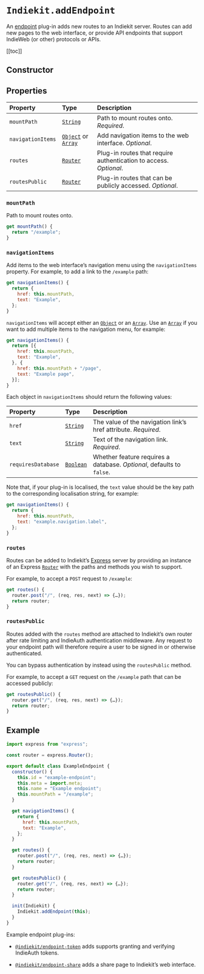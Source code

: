 # `Indiekit.addEndpoint`

An [endpoint](../../concepts.md#endpoint) plug-in adds new routes to an Indiekit server. Routes can add new pages to the web interface, or provide API endpoints that support IndieWeb (or other) protocols or APIs.

[[toc]]

## Constructor

<!--@include: .plugin-constructor.md-->

## Properties

| Property | Type | Description |
| :------- | :--- | :---------- |
| `mountPath` | [`String`][] | Path to mount routes onto. _Required_. |
| `navigationItems` | [`Object`][] or [`Array`][] | Add navigation items to the web interface. _Optional_. |
| `routes` | [`Router`][] | Plug-in routes that require authentication to access. _Optional_. |
| `routesPublic` | [`Router`][] | Plug-in routes that can be publicly accessed. _Optional_. |

### `mountPath`

Path to mount routes onto.

```js
get mountPath() {
  return "/example";
}
```

### `navigationItems`

Add items to the web interface’s navigation menu using the `navigationItems` property. For example, to add a link to the `/example` path:

```js
get navigationItems() {
  return {
    href: this.mountPath,
    text: "Example",
  };
}
```

`navigationItems` will accept either an [`Object`][] or an [`Array`][]. Use an [`Array`][] if you want to add multiple items to the navigation menu, for example:

```js
get navigationItems() {
  return [{
    href: this.mountPath,
    text: "Example",
  }, {
    href: this.mountPath + "/page",
    text: "Example page",
  }];
}
```

Each object in `navigationItems` should return the following values:

| Property | Type | Description |
| :------- | :--- | :---------- |
| `href` | [`String`][] | The value of the navigation link’s href attribute. _Required_. |
| `text` | [`String`][] | Text of the navigation link. _Required_. |
| `requiresDatabase` | [`Boolean`][] | Whether feature requires a database. _Optional_, defaults to `false`. |

Note that, if your plug-in is localised, the `text` value should be the key path to the corresponding localisation string, for example:

```js
get navigationItems() {
  return {
    href: this.mountPath,
    text: "example.navigation.label",
  };
}
```

### `routes`

Routes can be added to Indiekit’s [Express](https://expressjs.com) server by providing an instance of an Express [`Router`][] with the paths and methods you wish to support.

For example, to accept a `POST` request to `/example`:

```js
get routes() {
  router.post("/", (req, res, next) => {…});
  return router;
}
```

### `routesPublic`

Routes added with the `routes` method are attached to Indiekit’s own router after rate limiting and IndieAuth authentication middleware. Any request to your endpoint path will therefore require a user to be signed in or otherwise authenticated.

You can bypass authentication by instead using the `routesPublic` method.

For example, to accept a `GET` request on the `/example` path that can be accessed publicly:

```js
get routesPublic() {
  router.get("/", (req, res, next) => {…});
  return router;
}
```

## Example

```js
import express from "express";

const router = express.Router();

export default class ExampleEndpoint {
  constructor() {
    this.id = "example-endpoint";
    this.meta = import.meta;
    this.name = "Example endpoint";
    this.mountPath = "/example";
  }

  get navigationItems() {
    return {
      href: this.mountPath,
      text: "Example",
    };
  }

  get routes() {
    router.post("/", (req, res, next) => {…});
    return router;
  }

  get routesPublic() {
    router.get("/", (req, res, next) => {…});
    return router;
  }

  init(Indiekit) {
    Indiekit.addEndpoint(this);
  }
}
```

Example endpoint plug-ins:

- [`@indiekit/endpoint-token`](https://github.com/getindiekit/indiekit/tree/main/packages/endpoint-token) adds supports granting and verifying IndieAuth tokens.

- [`@indiekit/endpoint-share`](https://github.com/getindiekit/indiekit/tree/main/packages/endpoint-share) adds a share page to Indiekit’s web interface.

[`Array`]: https://developer.mozilla.org/en-US/docs/Web/JavaScript/Reference/Global_Objects/Array
[`Boolean`]: https://developer.mozilla.org/en-US/docs/Web/JavaScript/Reference/Global_Objects/Boolean
[`Function`]: https://developer.mozilla.org/en-US/docs/Web/JavaScript/Reference/Global_Objects/Function
[`Object`]: https://developer.mozilla.org/en-US/docs/Web/JavaScript/Reference/Global_Objects/Object
[`String`]: https://developer.mozilla.org/en-US/docs/Web/JavaScript/Reference/Global_Objects/String
[`Router`]: https://expressjs.com/en/4x/api.html#router

